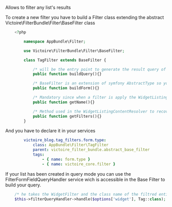 Allows to filter any list's results

To create a new filter you have to build a Filter class extending the abstract Victoire\FilterBundle\Filter\BaseFilter class

```php
    <?php

        namespace AppBundle\Filter;

        use Victoire\FilterBundle\Filter\BaseFilter;

        class TagFilter extends BaseFilter {

            /* will be the entry point to generate the result query of a filter */
            public function buildQuery(){}

            /* BaseFilter is an extension of symfony AbstractType so you can generate a form as usual */
            public function buildForm(){}

            /* Mandatory since when a filter is apply the WidgetListingContentResolver will identify the good filter with this method */
            public function getName(){}

            /* Method used in the WidgetListingContentResolver to recover the selected entity */
            public function getFilters(){}
        }
```
And you have to declare it in your services

```yaml
        victoire_blog.tag_filters.form.type:
            class: AppBundle\Filter\TagFilter
            parent: victoire_filter_bundle.abstract_base_filter
            tags:
                - { name: form.type }
                - { name: victoire_core.filter }
```

If your list has been created in query mode you can use the FilterFormFieldQueryHandler service
wich is accessible in the Base Filter to build your query.

```php
    /* he takes the WidgetFilter and the class name of the filtred entity and return an array of that entities */
    $this->filterQueryHandler->handle($options['widget'], Tag::class);
```